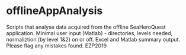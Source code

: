 # offlineAppAnalysis
Scripts that analyse data acquired from the offline SeaHeroQuest application. 
Minimal user input (Matlab) - directories, levels needed, normaliztion (by level 1&2) on or off.
Excel and Matlab summary output.
Please flag any mistakes found.
EZP2019
